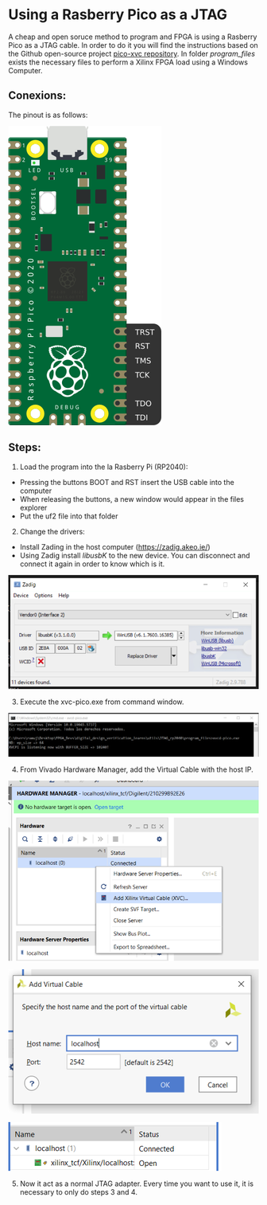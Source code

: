 # Using a Rasberry Pico as a JTAG

A cheap and open soruce method to program and FPGA is using a Rasberry Pico as a JTAG cable. In order to do it you will find the instructions based on the Github open-source project [pico-xvc repository](https://github.com/kholia/xvc-pico). In folder *program_files* exists the necessary files to perform a Xilinx FPGA load using a Windows Computer. 

## Conexions: 

The pinout is as follows:

![rasberry pinout](img/rasberry_pinout.png)

## Steps:

1. Load the program into the la Rasberry Pi (RP2040):

* Pressing the buttons BOOT and RST insert the USB cable into the computer
* When releasing the buttons, a new window would appear in the files explorer
* Put the uf2 file into that folder

2. Change the drivers:

* Install Zading in the host computer (https://zadig.akeo.ie/)
* Using Zadig install *libusbK* to the new device. You can disconnect and connect it again in order to know which is it.

![zadig](img/zadig.png)

3. Execute the xvc-pico.exe from command window.

![cmd](img/cmd.png)

4. From Vivado Hardware Manager, add the Virtual Cable with the host IP.

![add_xvc](img/add_xvc.png)

![virtualcable](img/virtualcable.png)

![jtag](img/jtag.png)

5. Now it act as a normal JTAG adapter. Every time you want to use it, it is necessary to only do steps 3 and 4. 